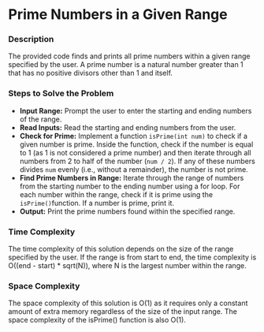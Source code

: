 # Prime Numbers in a Given Range


### Description
The provided code finds and prints all prime numbers within a given range specified by the user. A prime number is a natural number greater than 1 that has no positive divisors other than 1 and itself.

### Steps to Solve the Problem
 - **Input Range:** Prompt the user to enter the starting and ending numbers of the range.
 - **Read Inputs:** Read the starting and ending numbers from the user.
 - **Check for Prime:** Implement a function `isPrime(int num)` to check if a given number is prime. Inside the function, check if the number is equal to 1 (as 1 is not considered a prime number) and then iterate through all numbers from 2 to half of the number (`num / 2`). If any of these numbers divides `num` evenly (i.e., without a remainder), the number is not prime.
 - **Find Prime Numbers in Range:** Iterate through the range of numbers from the starting number to the ending number using a for loop. For each number within the range, check if it is prime using the `isPrime()`function. If a number is prime, print it.
 - **Output:** Print the prime numbers found within the specified range.
### Time Complexity
The time complexity of this solution depends on the size of the range specified by the user. If the range is from start to end, the time complexity is O((end - start) * sqrt(N)), where N is the largest number within the range.

### Space Complexity
The space complexity of this solution is O(1) as it requires only a constant amount of extra memory regardless of the size of the input range. The space complexity of the isPrime() function is also O(1).
